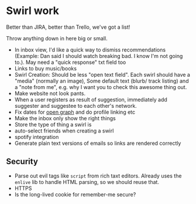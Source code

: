 # Swirl work

Better than JIRA, better than Trello, we've got a list!

Throw anything down in here big or small.

- In inbox view, I'd like a quick way to dismiss recommendations (Example: Dan said I should watch breaking bad. I know I'm not going to.). May need a "quick response" txt field too
- Links to buy music/books
- Swirl Creation: Should be less "open text field".  Each swirl should have a "media" (normally an image), Some default text (blurb/ track listing) and a 
"note from me", e.g. why I want you to check this awesome thing out.
- Make website not look pants.
- When a user registers as result of suggestion, immediately add suggester and suggestee to each other's network.
- Fix dates for [open graph](http://ogp.me/) and do profile linking etc
- Make the inbox only show the right things 
- Store the type of thing a swirl is
- auto-select friends when creating a swirl
- spotify integration
- Generate plain text versions of emails so links are rendered correctly

## Security

- Parse out evil tags like `script` from rich taxt editors. Already uses the `enlive` lib to handle HTML parsing, so we should reuse that.
- HTTPS
- Is the long-lived cookie for remember-me secure?
